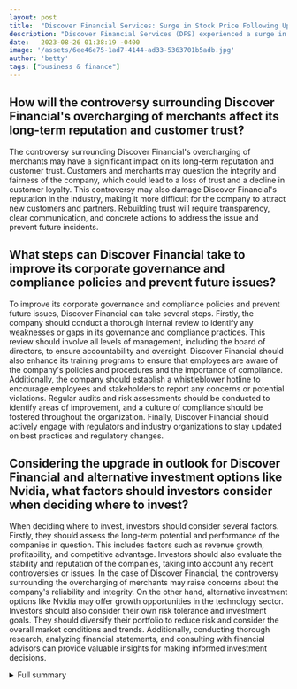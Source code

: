 ```yaml
---
layout: post
title:  "Discover Financial Services: Surge in Stock Price Following Upgrade Amid Controversy"
description: "Discover Financial Services (DFS) experienced a surge in its stock price following an upgrade by Wolfe Research, despite skepticism raised by Jim Cramer. The controversy surrounding Discover's overcharging of merchants has led to a review of corporate governance and compliance policies. Discover remains committed to its shareholders, evidenced by its solid financial results and dedication to compensation for affected merchants. The outlook for Discover Financial Services has been upgraded, and alternative investment options like Nvidia (NVDA) stock are also worth considering."
date:   2023-08-26 01:38:19 -0400
image: '/assets/6ee46e75-1ad7-4144-ad33-5363701b5adb.jpg'
author: 'betty'
tags: ["business & finance"]
---
```


## How will the controversy surrounding Discover Financial's overcharging of merchants affect its long-term reputation and customer trust?
The controversy surrounding Discover Financial's overcharging of merchants may have a significant impact on its long-term reputation and customer trust. Customers and merchants may question the integrity and fairness of the company, which could lead to a loss of trust and a decline in customer loyalty. This controversy may also damage Discover Financial's reputation in the industry, making it more difficult for the company to attract new customers and partners. Rebuilding trust will require transparency, clear communication, and concrete actions to address the issue and prevent future incidents.

## What steps can Discover Financial take to improve its corporate governance and compliance policies and prevent future issues?
To improve its corporate governance and compliance policies and prevent future issues, Discover Financial can take several steps. Firstly, the company should conduct a thorough internal review to identify any weaknesses or gaps in its governance and compliance practices. This review should involve all levels of management, including the board of directors, to ensure accountability and oversight. Discover Financial should also enhance its training programs to ensure that employees are aware of the company's policies and procedures and the importance of compliance. Additionally, the company should establish a whistleblower hotline to encourage employees and stakeholders to report any concerns or potential violations. Regular audits and risk assessments should be conducted to identify areas of improvement, and a culture of compliance should be fostered throughout the organization. Finally, Discover Financial should actively engage with regulators and industry organizations to stay updated on best practices and regulatory changes.

## Considering the upgrade in outlook for Discover Financial and alternative investment options like Nvidia, what factors should investors consider when deciding where to invest?
When deciding where to invest, investors should consider several factors. Firstly, they should assess the long-term potential and performance of the companies in question. This includes factors such as revenue growth, profitability, and competitive advantage. Investors should also evaluate the stability and reputation of the companies, taking into account any recent controversies or issues. In the case of Discover Financial, the controversy surrounding the overcharging of merchants may raise concerns about the company's reliability and integrity. On the other hand, alternative investment options like Nvidia may offer growth opportunities in the technology sector. Investors should also consider their own risk tolerance and investment goals. They should diversify their portfolio to reduce risk and consider the overall market conditions and trends. Additionally, conducting thorough research, analyzing financial statements, and consulting with financial advisors can provide valuable insights for making informed investment decisions.


<details>
        <summary>Full summary</summary>
<p>Discover Financial Services (DFS) experienced a surge in its stock price following an upgrade by Wolfe Research, which changed its rating on the stock to outperform from peer perform. However, the upgrade has not been without skepticism. Jim Cramer raised concerns about reports of Discover overcharging merchants for over a decade and recommended investing in Nvidia (NVDA) stock instead.</p>
<p>In response to the controversy, Discover Financial reported solid results in line with expectations. Despite the misclassification of card types leading to overcharging merchants, the affected revenue is less than 1% of cumulative transaction fees since 2007. Discover has allocated $365 million for estimated merchant compensation, showing its commitment to addressing the issue.</p>
<p>Furthermore, Discover has taken steps to review its corporate governance and compliance policies. As part of this process, the company has put share repurchases on hold. Additionally, Discover has received a proposed consent order from the Federal Deposit Insurance Corporation, indicating that discussions with regulators will need to be closely monitored.</p>
<p>Despite the governance concerns, Discover Financial's net revenue has increased by 21% from last year and 3.6% from last quarter to $3.9 billion. However, EPS has decreased year over year to $3.54. Nevertheless, Discover maintains a fair value estimate of $146 and a return on equity of 26%.</p>
<p>The revenue growth is primarily driven by net interest income growth. Net interest income has increased by 22% to $3.2 billion. This growth can be attributed to strong loan growth and wider net interest margins. Average loans grew by 20% from the prior-year quarter, and credit card receivables increased by 21% to $92 billion. However, the net interest margin (NIM) has decreased sequentially to 11.06% last quarter, mainly due to higher funding costs resulting from increased competition for deposits.</p>
<p>Moving forward, Discover Financial does not expect further NIM expansion. The uncertainty surrounding Discover has increased, given the recent issues. However, the scale of the revealed issues is not sufficient to materially alter projections.</p>
<p>Meanwhile, Wolfe Research has upgraded its outlook for Discover Financial Services from peer perform to outperform. The average one-year price target for Discover Financial Services is $120.83, representing a 36.39% increase. Furthermore, the projected annual revenue for Discover Financial Services is $14,658MM, reflecting a 35.85% increase.</p>
<p>Discover Financial Services has also declared a regular quarterly dividend of $0.70 per share. With a current dividend yield of 3.16%, the dividend payout ratio is 0.18. The 3-year dividend growth rate for Discover Financial Services is 0.59%.</p>
<p>In terms of institutional ownership, 1756 funds or institutions reported positions in Discover Financial Services. The average portfolio weight of all funds dedicated to DFS is 0.25%. However, total shares owned by institutions have decreased by 2.82% in the last three months.</p>
<p>In comparison, Nvidia (NVDA) stock is an alternative investment option. NVDA's valuation ratios are as follows: price/sales is 35.08, price/forward earnings is 111.15, and price/book is 41.33. Investors can refer to these ratios to compare NVDA's valuation with the market index.</p>
<p>In conclusion, Discover Financial Services has experienced a surge in its stock price following an upgrade by Wolfe Research, despite skepticism raised by Jim Cramer. The controversy surrounding Discover's overcharging of merchants has led to a review of corporate governance and compliance policies. Discover remains committed to its shareholders, evidenced by its solid financial results and dedication to compensation for affected merchants. The outlook for Discover Financial Services has been upgraded, and alternative investment options like Nvidia (NVDA) stock are also worth considering.</p>
</details>
